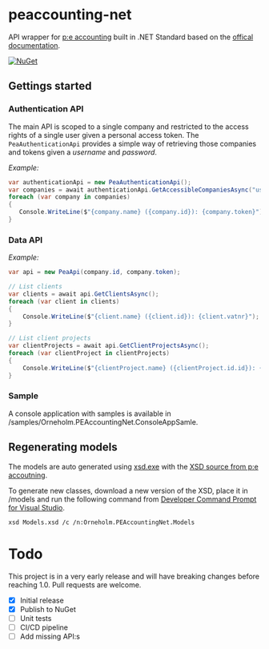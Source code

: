 # peaccounting-net
API wrapper for [p:e accounting](https://www.accounting.pe/) built in .NET Standard based on the [offical documentation](https://my.accounting.pe/api/v1/doc).


[![NuGet](https://img.shields.io/nuget/dt/Orneholm.PEAccountingNet)](https://www.nuget.org/packages/Orneholm.PEAccountingNet/)

## Gettings started

### Authentication API

The main API is scoped to a single company and restricted to the access rights of a single user given a personal access token.
The `PeaAuthenticationApi` provides a simple way of retrieving those companies and tokens given a _username_ and _password_.

*Example:*
```csharp
var authenticationApi = new PeaAuthenticationApi();
var companies = await authenticationApi.GetAccessibleCompaniesAsync("username", "password");
foreach (var company in companies)
{
   Console.WriteLine($"{company.name} ({company.id}): {company.token}");
}
```

### Data API

*Example:*
```csharp
var api = new PeaApi(company.id, company.token);

// List clients
var clients = await api.GetClientsAsync();
foreach (var client in clients)
{
    Console.WriteLine($"{client.name} ({client.id}): {client.vatnr}");
}

// List client projects
var clientProjects = await api.GetClientProjectsAsync();
foreach (var clientProject in clientProjects)
{
    Console.WriteLine($"{clientProject.name} ({clientProject.id.id}): {clientProject.comment}");
}
```

### Sample

A console application with samples is available in /samples/Orneholm.PEAccountingNet.ConsoleAppSamle.


## Regenerating models
The models are auto generated using [xsd.exe](https://docs.microsoft.com/en-us/dotnet/standard/serialization/xml-schema-definition-tool-xsd-exe) with the [XSD source from p:e accoutning](https://my.accounting.pe/api/v1/xsd).

To generate new classes, download a new version of the XSD, place it in /models and run the following command from [Developer Command Prompt for Visual Studio](https://docs.microsoft.com/en-us/dotnet/framework/tools/developer-command-prompt-for-vs).
```
xsd Models.xsd /c /n:Orneholm.PEAccountingNet.Models
```

# Todo
This project is in a very early release and will have breaking changes before reaching 1.0.
Pull requests are welcome.

- [x] Initial release
- [x] Publish to NuGet
- [ ] Unit tests
- [ ] CI/CD pipeline
- [ ] Add missing API:s